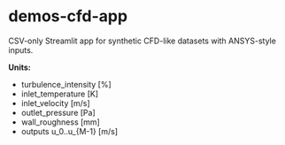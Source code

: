 
# demos-cfd-app

CSV-only Streamlit app for synthetic CFD-like datasets with ANSYS-style inputs.

**Units:**
- turbulence_intensity [%]
- inlet_temperature [K]
- inlet_velocity [m/s]
- outlet_pressure [Pa]
- wall_roughness [mm]
- outputs u_0..u_{M-1} [m/s]
